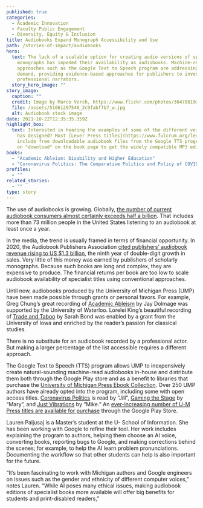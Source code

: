 ```yaml
---
published: true
categories:
  - Academic Innovation
  - Faculty Public Engagement
  - Diversity, Equity & Inclusion
title: Audiobooks Expand Monograph Accessibility and Use
path: /stories-of-impact/audiobooks
hero:
  text: The lack of a scalable option for creating audio versions of specialist
    monographs has impeded their availability as audiobooks. Machine-read
    approaches such as the Google Text to Speech program are addressing this
    demand, providing evidence-based approaches for publishers to invest in
    professional narrators.
  story_hero_image: ""
story_image:
  caption: ""
  credit: Image by Marco Verch, https://www.flickr.com/photos/30478819@N08/51061297546
  file: /assets/51061297546_2c9fabf7b7_w.jpg
  alt: Audiobook stock image
date: 2021-10-22T12:35:35.359Z
highlight_box:
  text: Interested in hearing the examples of some of the different voices Google
    has designed? Most [Lever Press titles](https://www.fulcrum.org/leverpress)
    include free downloadable audiobook files from the Google TTS program. Click
    on "download" on the book page to get the widely compatible MP3 edition.
books:
  - "Academic Ableism: Disability and Higher Education"
  - "Coronavirus Politics: The Comparative Politics and Policy of COVID-19"
profiles:
  - ""
related_stories:
  - ""
type: story
---
```

<!--StartFragment-->

The use of audiobooks is growing. Globally, [the number of current audiobook consumers almost certainly exceeds half a billion](https://www2.deloitte.com/us/en/insights/industry/technology/technology-media-and-telecom-predictions/2020/rise-of-audiobooks-podcast-industry.html). That includes more than 73 million people in the United States listening to an audiobook at least once a year.

In the media, the trend is usually framed in terms of financial opportunity. In 2020, the Audiobook Publishers Association [cited publishers’ audiobook revenue rising to US $1.3 billion](https://publishingperspectives.com/2021/06/audio-publishers-association-12-percent-audiobook-revenue-growth-in-2020-covid19/), the ninth year of double-digit growth in sales. Very little of this money was earned by publishers of scholarly monographs. Because such books are long and complex, they are expensive to produce. The financial returns per book are too low to scale audiobook availability of specialist titles using conventional approaches.

Until now, audiobooks produced by the University of Michigan Press (UMP) have been made possible through grants or personal favors. For example, Greg Chung’s great recording of [Academic Ableism](https://www.audible.com/pd/Academic-Ableism-Audiobook/0472003666) by Jay Dolmage was supported by the University of Waterloo. Lorelei King’s beautiful recording of [Trade and Taboo](https://www.audible.com/pd/Trade-and-Taboo-Audiobook/B078RTDZS2) by Sarah Bond was enabled by a grant from the University of Iowa and enriched by the reader’s passion for classical studies.

There is no substitute for an audiobook recorded by a professional actor. But making a larger percentage of the list accessible requires a different approach.

The Google Text to Speech (TTS) program allows UMP to inexpensively create natural-sounding machine-read audiobooks in-house and distribute them both through the Google Play store and as a benefit to libraries that purchase the [University of Michigan Press Ebook Collection](https://www.press.umich.edu/librarians). Over 250 UMP authors have already opted into the program, including some with open access titles. [Coronavirus Politics](https://play.google.com/store/audiobooks/details?id=AQAAAEDcC2hLpM) is read by “Jill”, [Gaming the Stage](https://play.google.com/store/audiobooks/details?id=AQAAAECcAQ9BgM) by “Mary”, and [Just Vibrations](https://play.google.com/store/audiobooks/details?id=AQAAAECcexg7lM) by “Mike.” An [ever-increasing number of U-M Press titles are available for purchase](https://www.press.umich.edu/browse/new_releases?format=audio_download) through the Google Play Store.

Lauren Paljusaj is a Master’s student at the U- School of Information. She has been working with Google to refine their tool. Her work includes explaining the program to authors, helping them choose an AI voice, converting books, reporting bugs to Google, and making corrections behind the scenes; for example, to help the AI learn problem pronunciations. Documenting the workflow so that other students can help is also important for the future.

“It’s been fascinating to work with Michigan authors and Google engineers on issues such as the gender and ethnicity of different computer voices,” notes Lauren. “While AI poses many ethical issues, making audiobook editions of specialist books more available will offer big benefits for students and print-disabled readers,”



<!--EndFragment-->